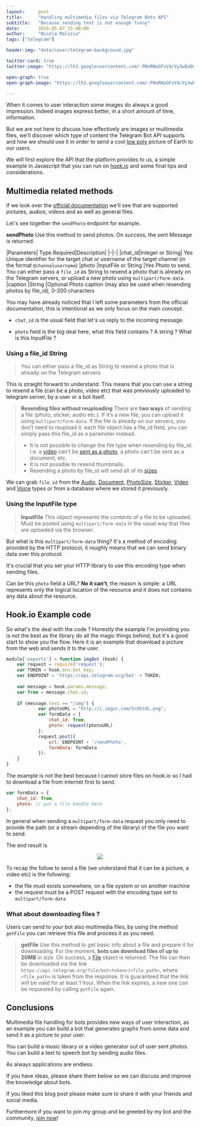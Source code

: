 ```yaml
---
layout:     post
title:      "Handling multimedia files via Telegram Bots API"
subtitle:   "Because sending text is not enough funny"
date:       2016-05-07 15:00:00
author:     "Nicola Malizia"
tags: ["telegram"]

header-img: "data/cover/telegram-background.jpg"

twitter-card: true
twitter-image: "https://lh3.googleusercontent.com/-PNnRNoGFvV4/Vy3wEeDns0I/AAAAAAAAASM/-bJh5LZebn8aRAX9n_PemNZNbW8-dlu6gCLcB/s0/handling-multimedia-files-telegram-bot.jpg"

open-graph: true
open-graph-image: "https://lh3.googleusercontent.com/-PNnRNoGFvV4/Vy3wEeDns0I/AAAAAAAAASM/-bJh5LZebn8aRAX9n_PemNZNbW8-dlu6gCLcB/s0/handling-multimedia-files-telegram-bot.jpg"

---
```



When it comes to user interaction some images do always a good impression. Indeed images express better, in a short amount of time, information. 

But we are not here to discuss how effectively are images or multimedia files, we'll discover which type of content the Telegram Bot API supports and how we should use it in order to send a cool [low poly](https://reddit.com/r/low_poly) picture of Earth to our users. 

We will first explore the API that the platform provides to us, a simple example in Javascript that you can run on [hook.io](hook.io) and some final tips and considerations. 

## Multimedia related methods

If we look over the [official documentation](https://core.telegram.org/bots/api) we'll see that are supported pictures, audios, videos and as well as general files. 

Let's see together the `sendPhoto` endpoint for example. 

**sendPhoto**
Use this method to send photos. On success, the sent Message is returned.

|Parameters| Type Required|Description|
|-|-|
|chat_id|Integer or String|	Yes	Unique identifier for the target chat or username of the target channel (in the format `@channelusername`)
|photo	|InputFile or String	|Yes	Photo to send. You can either pass a `file_id` as String to resend a photo that is already on the Telegram servers, or upload a new photo using `multipart/form-data`.
|caption	|String	|Optional	Photo caption (may also be used when resending photos by file_id), 0-200 characters

You may have already noticed that I left some parameters from the official documentation, this is intentional as we only focus on the main concept.

- `chat_id` is the usual field that let's us reply to the incoming message. 

- `photo` field is the big deal here, what this field contains ? A string ? What is this InputFile ? 

### Using a file_id String
> You can either pass a file_id as String to resend a photo that is already on the Telegram servers

This is straight forward to understand. This means that you can use a string to resend a file (can be a photo, video etc) that was previously uploaded to telegram server, by a user or a bot itself. 

> **Resending files without reuploading**
> There are **two ways** of sending a file (photo, sticker, audio etc.). If it‘s a new file, you can upload it using `multipart/form-data`. If the file is already on our servers, you don’t need to reupload it: each file object has a file_id field, you can simply pass this file_id as a parameter instead.

> - It is not possible to change the file type when resending by file_id. I.e. a [video](https://core.telegram.org/bots/api#video) can't be [sent as a photo](https://core.telegram.org/bots/api#sendphoto), a photo can't be sent as a document, etc.
> - It is not possible to resend thumbnails.
>- Resending a photo by file_id will send all of its [sizes](https://core.telegram.org/bots/api#photosize).

We can grab `file_id` from the [Audio](https://core.telegram.org/bots/api#audio), [Document](https://core.telegram.org/bots/api#document), [PhotoSize](https://core.telegram.org/bots/api#photosize), [Sticker](https://core.telegram.org/bots/api#sticker), [Video](https://core.telegram.org/bots/api#video) and [Voice](https://core.telegram.org/bots/api#voice) types or from a database where we stored it previously.

### Using the InputFile type
> **InputFile**
> This object represents the contents of a file to be uploaded. Must be posted using `multipart/form-data` in the usual way that files are uploaded via the browser. 

But what is this `multipart/form-data` thing? It's a method of encoding provided by the HTTP protocol, it roughly means that we can send binary data over this protocol. 

It's crucial that you set your HTTP library to use this encoding type when sending files. 

Can be this `photo` field a URL? **No it can't**, the reason is simple: a URL represents only the logical location of the resource and it does not contains any data about the resource. 

## Hook.io Example code

So what's the deal with the code ? Honestly the example I'm providing you is not the best as the library do all the magic things behind, but it's a good start to show you the flow. Here it is an example that download a picture from the web and sends it to the user. 

```javascript
module['exports'] = function imgBot (hook) {
	var request = require('request');
  	var TOKEN = hook.env.bot_key;
  	var ENDPOINT = 'https://api.telegram.org/bot' + TOKEN;
  
  	var message = hook.params.message;
  	var from = message.chat.id;
  	
  	if (message.text == "/img") {
    		var photoURL = "http://i.imgur.com/5rOhtdL.png";
    		var formData = {
    			chat_id: from,
    			photo: request(photoURL)
    		};
    		request.post({
    			url: ENDPOINT + '/sendPhoto',
    			formData: formData
    		});
  	}
}
```

The example is not the best because I cannot store files on hook.io so I had to download a file from internet first to send. 

```javascript
var formData = {
	chat_id: from,
    photo: // put a file handle here
};
```

In general when sending a `multipart/form-data`  request you only need to provide the path (or a stream depending of the library) of the file you want to send. 

The end result is

<p align="center"><img src="https://lh3.googleusercontent.com/-uZ7tJ0NaaIA/Vy27HnD3QxI/AAAAAAAAAR4/5A2EGKWpY4sCQGd9jM89oqo9nQJwPDEHACLcB/s0/Schermata+del+2016-05-07+11%253A52%253A49.png"></p>

To recap the follow to send a file (we understand that it can be a picture, a video etc) is the following:

- the file must exists somewhere, on a file system or on another machine
- the request must be a POST request with the encoding type set to `multipart/form-data`

### What about downloading files ? 

Users can send to your bot also multimedia files, by using the method `getFile` you can retrieve this file and process it as you need. 

>**getFile**
>Use this method to get basic info about a file and prepare it for downloading. For the moment, **bots can download files of up to 20MB** in size. On success, a [File](https://core.telegram.org/bots/api#file) object is returned. The file can then be downloaded via the link `https://api.telegram.org/file/bot<token>/<file_path>`, where `<file_path>` is taken from the response. It is guaranteed that the link will be valid for at least 1 hour. When the link expires, a new one can be requested by calling `getFile` again.

## Conclusions

Multimedia file handling for bots provides new ways of user interaction, as an example you can build a bot that generates graphs from some data and send it as a picture to your user. 

You can build a music library or a video generator out of user sent photos. You can build a text to speech bot by sending audio files. 

As always applications are endless. 

If you have ideas, please share them below so we can discuss and improve the knowledge about bots.

If you liked this blog post please make sure to share it with your friends and social media.

Furthermore if you want to join my group and be greeted by my bot and the community, [join now](https://telegram.me/joinchat/AEis8D1UWPDa9sdeyzJQ6w)!




